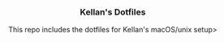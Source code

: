 <p align="center">
  <a href="https://github.com/KellanStevens/Kellans-Scripts"
  >
  </a>
  <h3 align="center">Kellan's Dotfiles</h3>

  <p align="center">
    This repo includes the dotfiles for Kellan's macOS/unix setup>
  </p>
</p>


